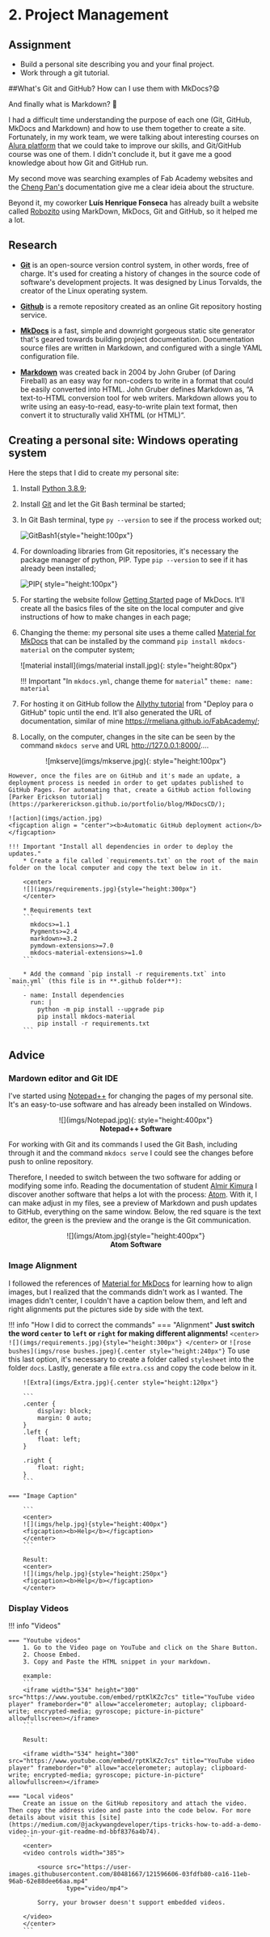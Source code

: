 # 2. Project Management

## Assignment

* Build a personal site describing you and your final project.
* Work through a git tutorial.

##What's Git and GitHub? How can I use them with MkDocs?:anguished:

And finally what is Markdown? :eyes:

I had a difficult time understanding the purpose of each one (Git, GitHub, MkDocs and Markdown) and how to use them together to create a site.
Fortunately, in my work team, we were talking about interesting courses on [Alura platform](https://www.alura.com.br/) that we could take to improve our skills, and Git/GitHub course was one of them. I didn't conclude it, but it gave me a good knowledge about how Git and GitHub run.

My second move was searching examples of Fab Academy websites and the [Cheng Pan's](http://fabacademy.org/2020/labs/oshanghai/students/pan-cheng/) documentation give me a clear ideia about the structure.

Beyond it, my coworker **Luís Henrique Fonseca** has already built a website called [Robozito](https://luishfb.github.io/Doc_Robozito/) using MarkDown, MkDocs, Git and GitHub, so it helped me a lot.

## Research

* [**Git**](https://blog.betrybe.com/tecnologia/git-e-github/) is an open-source version control system, in other words, free of charge. It's used for creating a history of changes in the source code of software's development projects. It was designed by Linus Torvalds, the creator of the Linux operating system.

* [**Github**](https://blog.betrybe.com/tecnologia/git-e-github/) is a remote repository created as an online Git repository hosting service.

* [**MkDocs**](https://www.mkdocs.org/) is a fast, simple and downright gorgeous static site generator that's geared towards building project documentation. Documentation source files are written in Markdown, and configured with a single YAML configuration file.

* [**Markdown**](https://blog.bit.ai/what-is-markdown/) was created back in 2004 by John Gruber (of Daring Fireball) as an easy way for non-coders to write in a format that could be easily converted into HTML. John Gruber defines Markdown as, “A text-to-HTML conversion tool for web writers. Markdown allows you to write using an easy-to-read, easy-to-write plain text format, then convert it to structurally valid XHTML (or HTML)“.

## Creating a personal site: **Windows operating system**

Here the steps that I did to create my personal site:

1. Install [Python 3.8.9](https://www.python.org/downloads/);

2. Install [Git](https://git-scm.com/downloads) and let the Git Bash terminal be started;

3. In Git Bash terminal, type `py --version` to see if the process worked out;


    ![GitBash1](imgs/GitBash1.jpg){style="height:100px"}


4. For downloading libraries from Git repositories, it's necessary the package manager of python, PIP. Type `pip --version` to see if it has already been installed;

    ![PIP](imgs/PIP.jpg){ style="height:100px"}

5. For starting the website follow [Getting Started](https://www.mkdocs.org/getting-started/) page of MkDocs. It'll create all the basics files of the site on the local computer and give instructions of how to make changes in each page;

6. Changing the theme: my personal site uses a theme called [Material for MkDocs](https://squidfunk.github.io/mkdocs-material/) that can be installed by the command `pip install mkdocs-material` on the computer system;

    <left>
    ![material install](imgs/material install.jpg){: style="height:80px"}
    </left>

    !!! Important "In `mkdocs.yml`, change theme for `material`"
        ```
        theme:
          name: material
        ```

7. For hosting it on GitHub follow the [Allythy tutorial](https://allythy.github.io/como-criar-documentacao-com-mkdocs) from "Deploy para o GitHub" topic until the end. It'll also generated the URL of documentation, similar of mine https://rmeliana.github.io/FabAcademy/;

8. Locally, on the computer, changes in the site can be seen by the command `mkdocs serve` and URL http://127.0.0.1:8000/....
<center>
![mkserve](imgs/mkserve.jpg){: style="height:100px"}
</center>

    However, once the files are on GitHub and it's made an update, a deployment process is needed in order to get updates published to GitHub Pages. For automating that, create a GitHub action following [Parker Erickson tutorial](https://parkererickson.github.io/portfolio/blog/MkDocsCD/);

    ![action](imgs/action.jpg)
    <figcaption align = "center"><b>Automatic GitHub deployment action</b></figcaption>

    !!! Important "Install all dependencies in order to deploy the updates."
        * Create a file called `requirements.txt` on the root of the main folder on the local computer and copy the text below in it.

        <center>
        ![](imgs/requirements.jpg){style="height:300px"}
        </center>

        * Requirements text
        ```
          mkdocs>=1.1
          Pygments>=2.4
          markdown>=3.2
          pymdown-extensions>=7.0
          mkdocs-material-extensions>=1.0
        ```

        * Add the command `pip install -r requirements.txt` into `main.yml` (this file is in **.github folder**):
        ```
        - name: Install dependencies
          run: |
            python -m pip install --upgrade pip
            pip install mkdocs-material
            pip install -r requirements.txt
        ```    

## Advice

### Mardown editor and Git IDE

I've started using [Notepad++](https://notepad-plus-plus.org/downloads/) for changing the pages of my personal site. It's an easy-to-use software and has already been installed on Windows.

<center>
![](imgs/Notepad.jpg){: style="height:400px"}
<figcaption><b>Notepad++ Software</b></figcaption>
</center>

For working with Git and its commands I used the Git Bash, including through it and the command `mkdocs serve` I could see the changes before push to online repository.

Therefore, I needed to switch between the two software for adding or modifying some info. Reading the documentation of student [Almir Kimura](http://fabacademy.org/2021/labs/insper/students/almir-kimurajunior/assignments/week02/) I discover another software that helps a lot with the process: [Atom](https://atom.io/). With it, I can make adjust in my files, see a preview of Markdown and push updates to GitHub, everything on the same window. Below, the red square is the text editor, the green is the preview and the orange is the Git communication.

<center>
![](imgs/Atom.jpg){style="height:400px"}
<figcaption><b>Atom Software</b></figcaption>
</center>

### Image Alignment

I followed the references of [Material for MkDocs](https://squidfunk.github.io/mkdocs-material/reference/images/) for learning how to align images, but I realized that the commands didn't work as I wanted. The images didn't center, I couldn't have a caption below them, and left and right alignments put the pictures side by side with the text.

!!! info "How I did to correct the commands"
    === "Alignment"
        **Just switch the word `center` to `left` or `right` for making different alignments!**
        ```
        <center>
        ![](imgs/requirements.jpg){style="height:300px"}
        </center>
        ```
        or
        ```
        ![rose bushes](imgs/rose bushes.jpeg){.center style="height:240px"}
        ```
        To use this last option, it's necessary to create a folder called `stylesheet` into the folder `docs`. Lastly, generate a file `extra.css` and copy the code below in it.

        ![Extra](imgs/Extra.jpg){.center style="height:120px"}

        ```
        .center {
            display: block;
            margin: 0 auto;
        }
        .left {
            float: left;
        }

        .right {
            float: right;
        }
        ```

    === "Image Caption"

        ```
        <center>
        ![](imgs/help.jpg){style="height:400px"}
        <figcaption><b>Help</b></figcaption>
        </center>
        ```

        Result:
        <center>
        ![](imgs/help.jpg){style="height:250px"}
        <figcaption><b>Help</b></figcaption>
        </center>

### Display Videos

!!! info "Videos"

    === "Youtube videos"
        1. Go to the Video page on YouTube and click on the Share Button.
        2. Choose Embed.
        3. Copy and Paste the HTML snippet in your markdown.

        example:
        ```
        <iframe width="534" height="300" src="https://www.youtube.com/embed/rptKlKZc7cs" title="YouTube video player" frameborder="0" allow="accelerometer; autoplay; clipboard-write; encrypted-media; gyroscope; picture-in-picture" allowfullscreen></iframe>
        ```

        Result:

        <iframe width="534" height="300" src="https://www.youtube.com/embed/rptKlKZc7cs" title="YouTube video player" frameborder="0" allow="accelerometer; autoplay; clipboard-write; encrypted-media; gyroscope; picture-in-picture" allowfullscreen></iframe>

    === "Local videos"
        Create an issue on the GitHub repository and attach the video. Then copy the address video and paste into the code below. For more details about visit this [site](https://medium.com/@jackywangdeveloper/tips-tricks-how-to-add-a-demo-video-in-your-git-readme-md-bbf8376a4b74).
        ```
        <center>
        <video controls width="385">

            <source src="https://user-images.githubusercontent.com/80481667/121596606-03fdfb80-ca16-11eb-96ab-62e88dee66aa.mp4"
                    type="video/mp4">

            Sorry, your browser doesn't support embedded videos.

        </video>
        </center>
        ```
